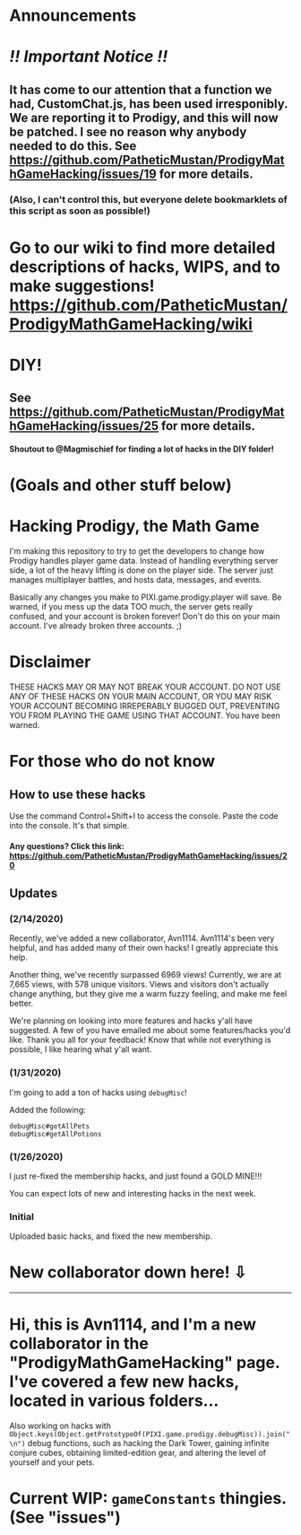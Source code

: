 # Announcements

#                                                 _*!! Important Notice !!*_
## It has come to our attention that a function we had, CustomChat.js, has been used irresponibly. We are reporting it to Prodigy, and this will now be patched. I see no reason why anybody needed to do this. See https://github.com/PatheticMustan/ProdigyMathGameHacking/issues/19 for more details.
### (Also, I can't control this, but everyone delete bookmarklets of this script as soon as possible!)



# Go to our wiki to find more detailed descriptions of hacks, WIPS, and to make suggestions! https://github.com/PatheticMustan/ProdigyMathGameHacking/wiki



# DIY!
## See https://github.com/PatheticMustan/ProdigyMathGameHacking/issues/25 for more details.



#### Shoutout to @Magmischief for finding a lot of hacks in the DIY folder!




# (Goals and other stuff below)



# Hacking Prodigy, the Math Game

I'm making this repository to try to get the developers to change how Prodigy handles player game data. Instead of handling everything server side, a lot of the heavy lifting is done on the player side. The server just manages multiplayer battles, and hosts data, messages, and events.

Basically any changes you make to PIXI.game.prodigy.player will save. Be warned, if you mess up the data TOO much, the server gets really confused, and your account is broken forever! Don't do this on your main account. I've already broken three accounts. ;)

# Disclaimer
THESE HACKS MAY OR MAY NOT BREAK YOUR ACCOUNT. DO NOT USE ANY OF THESE HACKS ON YOUR MAIN ACCOUNT, OR YOU MAY RISK YOUR ACCOUNT BECOMING IRREPERABLY BUGGED OUT, PREVENTING YOU FROM PLAYING THE GAME USING THAT ACCOUNT.
You have been warned.

# For those who do not know
## How to use these hacks
Use the command Control+Shift+I to access the console. Paste the code into the console. It's that simple.
#### Any questions? Click this link: https://github.com/PatheticMustan/ProdigyMathGameHacking/issues/20


## Updates
### (2/14/2020)
Recently, we've added a new collaborator, Avn1114. Avn1114's been very helpful, and has added many of their own hacks!
I greatly appreciate this help.

Another thing, we've recently surpassed 6969 views! Currently, we are at 7,665 views, with 578 unique visitors.
Views and visitors don't actually change anything, but they give me a warm fuzzy feeling, and make me feel better.

We're planning on looking into more features and hacks y'all have suggested. A few of you have emailed me about some features/hacks you'd like. Thank you all for your feedback! Know that while not everything is possible, I like hearing what y'all want.

### (1/31/2020)
I'm going to add a ton of hacks using `debugMisc`!

Added the following:

```
debugMisc#getAllPets
debugMisc#getAllPotions
```

### (1/26/2020)
I just re-fixed the membership hacks, and just found a GOLD MINE!!!

You can expect lots of new and interesting hacks in the next week.

### Initial
Uploaded basic hacks, and fixed the new membership.

# New collaborator down here! ⇩
******************************************************************

# Hi, this is Avn1114, and I'm a new collaborator in the "ProdigyMathGameHacking" page. I've covered a few new hacks, located in various folders...
Also working on hacks with `Object.keys(Object.getPrototypeOf(PIXI.game.prodigy.debugMisc)).join("\n")` debug functions, such as hacking the Dark Tower, gaining infinite conjure cubes, obtaining limited-edition gear, and altering the level of yourself and your pets.

# Current WIP: `gameConstants` thingies. (See "issues")
